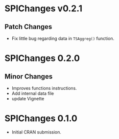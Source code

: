 # SPIChanges v0.2.1

## Patch Changes

-   Fix little bug regarding data in `TSAggreg()` function.

# SPIChanges 0.2.0

## Minor Changes

-   Improves functions instructions.
-   Add internal data file
-   update Vignette

# SPIChanges 0.1.0

-   Initial CRAN submission.
